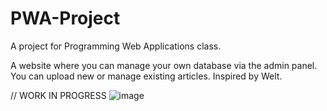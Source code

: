 # PWA-Project
A project for Programming Web Applications class.

A website where you can manage your own database via the admin panel.
You can upload new or manage existing articles.
Inspired by Welt.

// WORK IN PROGRESS
![image](https://github.com/Artrix555/QuizProject/assets/110913178/112b5375-cbf8-49c7-bfbe-dc51ee4cda11)
